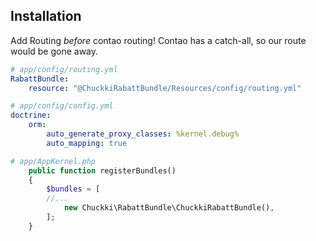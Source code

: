 ## Installation

Add Routing _before_ contao routing! Contao has a catch-all, so our route would be gone away.
```YAML
# app/config/routing.yml
RabattBundle:
    resource: "@ChuckkiRabattBundle/Resources/config/routing.yml"
```
```YAML
# app/config/config.yml
doctrine:
    orm:
        auto_generate_proxy_classes: %kernel.debug%
        auto_mapping: true
```

```PHP
# app/AppKernel.php
    public function registerBundles()
    {
        $bundles = [
        //...
            new Chuckki\RabattBundle\ChuckkiRabattBundle(),
        ];
    }
```
